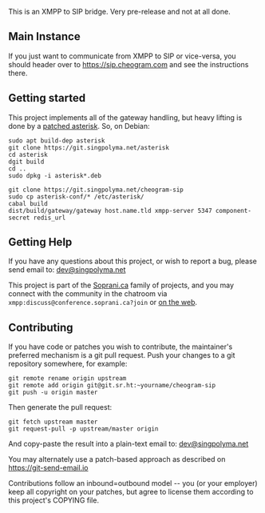 This is an XMPP to SIP bridge. Very pre-release and not at all done.

## Main Instance

If you just want to communicate from XMPP to SIP or vice-versa, you should header over to https://sip.cheogram.com and see the instructions there.

## Getting started

This project implements all of the gateway handling, but heavy lifting is done by a [patched asterisk](https://git.singpolyma.net/asterisk).  So, on Debian:

    sudo apt build-dep asterisk
    git clone https://git.singpolyma.net/asterisk
    cd asterisk
    dgit build
    cd ..
    sudo dpkg -i asterisk*.deb

    git clone https://git.singpolyma.net/cheogram-sip
    sudo cp asterisk-conf/* /etc/asterisk/
    cabal build
    dist/build/gateway/gateway host.name.tld xmpp-server 5347 component-secret redis_url

## Getting Help

If you have any questions about this project, or wish to report a bug, please send email to: dev@singpolyma.net

This project is part of the [Soprani.ca](https://soprani.ca) family of projects, and you may connect with the community in the chatroom via `xmpp:discuss@conference.soprani.ca?join` or [on the web](https://anonymous.cheogram.com/discuss@conference.soprani.ca).

## Contributing

If you have code or patches you wish to contribute, the maintainer's preferred mechanism is a git pull request.  Push your changes to a git repository somewhere, for example:

    git remote rename origin upstream
    git remote add origin git@git.sr.ht:~yourname/cheogram-sip
    git push -u origin master

Then generate the pull request:

    git fetch upstream master
    git request-pull -p upstream/master origin

And copy-paste the result into a plain-text email to: dev@singpolyma.net

You may alternately use a patch-based approach as described on https://git-send-email.io

Contributions follow an inbound=outbound model -- you (or your employer) keep all copyright on your patches, but agree to license them according to this project's COPYING file.
